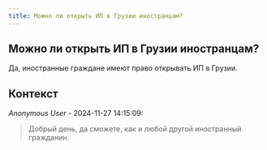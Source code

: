 ```yaml
---
title: Можно ли открыть ИП в Грузии иностранцам?
---
```


## Можно ли открыть ИП в Грузии иностранцам?

Да, иностранные граждане имеют право открывать ИП в Грузии.

## Контекст

_Anonymous User_ - 2024-11-27 14:15:09:

> Добрый день, да сможете, как и любой другой иностранный гражданин.
